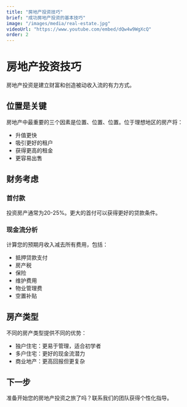 ```yaml
---
title: "房地产投资技巧"
brief: "成功房地产投资的基本技巧"
image: "/images/media/real-estate.jpg"
videoUrl: "https://www.youtube.com/embed/dQw4w9WgXcQ"
order: 2
---
```


# 房地产投资技巧

房地产投资是建立财富和创造被动收入流的有力方式。

## 位置是关键

房地产中最重要的三个因素是位置、位置、位置。位于理想地区的房产将：

- 升值更快
- 吸引更好的租户
- 获得更高的租金
- 更容易出售

## 财务考虑

### 首付款
投资房产通常为20-25%。更大的首付可以获得更好的贷款条件。

### 现金流分析
计算您的预期月收入减去所有费用，包括：
- 抵押贷款支付
- 房产税
- 保险
- 维护费用
- 物业管理费
- 空置补贴

## 房产类型

不同的房产类型提供不同的优势：
- 独户住宅：更易于管理，适合初学者
- 多户住宅：更好的现金流潜力
- 商业地产：更高回报但更复杂

## 下一步

准备开始您的房地产投资之旅了吗？联系我们的团队获得个性化指导。
